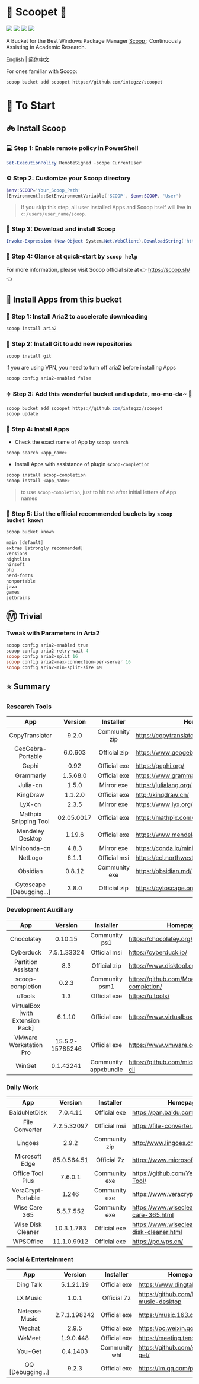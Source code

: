 <div align="left">
<h1 align="left"> 🍨 Scoopet 🍨 </h1>
<p>
<a>
<img src="https://ci.appveyor.com/api/projects/status/kbd3a9mibncbx8ds?svg=true"/>
</a>
<a>
<img src="https://img.shields.io/github/languages/code-size/integzz/scoopet.svg">
</a>
<a>
<img src="https://img.shields.io/github/repo-size/integzz/scoopet.svg">
</a>
<a>
<img src="https://img.shields.io/github/license/integzz/scoopet">
</a>
</p>
</div>

<p></p>

<div>
<p> A Bucket for the Best Windows Package Manager <a href="https://github.com/lukesampson/scoop"> Scoop </a>: Continuously Assisting in Academic Research.
</p>

<p align="left">
        <a href="README.md">English</a> | <a href="README_CN.md">简体中文</a>
</p>
</div>

For ones familiar with Scoop:

```
scoop bucket add scoopet https://github.com/integzz/scoopet
```

# :running: To Start

## :bike: Install Scoop

### :computer: Step 1: Enable remote policy in PowerShell

```powershell
Set-ExecutionPolicy RemoteSigned -scope CurrentUser
```

### :gear: Step 2: Customize your Scoop directory

```powershell
$env:SCOOP='Your_Scoop_Path'
[Environment]::SetEnvironmentVariable('SCOOP', $env:SCOOP, 'User')
```

> If you skip this step, all user installed Apps and Scoop itself will live in `c:/users/user_name/scoop`.

### :hammer: Step 3: Download and install Scoop

```powershell
Invoke-Expression (New-Object System.Net.WebClient).DownloadString('https://get.scoop.sh')
```

### :book: Step 4: Glance at quick-start by `scoop help`

For more information, please visit Scoop official site at 👉 https://scoop.sh/ 👈

## :car: Install Apps from this bucket

### :train: Step 1: Install Aria2 to accelerate downloading

```powershell
scoop install aria2
```

### :ticket: Step 2: Install Git to add new repositories

```powershell
scoop install git
```

if you are using VPN, you need to turn off aria2 before installing Apps

```powershell
scoop config aria2-enabled false
```

### :airplane: Step 3: Add this wonderful bucket and update, mo-mo-da~ :kiss:

```powershell
scoop bucket add scoopet https://github.com/integzz/scoopet
scoop update
```

### :rocket: Step 4: Install Apps

- Check the exact name of App by `scoop search`

```powershell
scoop search <app_name>
```

- Install Apps with assistance of plugin `scoop-completion`

```powershell
scoop install scoop-completion
scoop install <app_name>
```

> to use `scoop-completion`, just to hit `tab` after initial letters of App names

### :100: Step 5: List the official recommended buckets by `scoop bucket known`

```powershell
scoop bucket known

main [default]
extras [strongly recommended]
versions
nightlies
nirsoft
php
nerd-fonts
nonportable
java
games
jetbrains
```

## :m: Trivial

### Tweak with Parameters in Aria2

```powershell
scoop config aria2-enabled true
scoop config aria2-retry-wait 4
scoop config aria2-split 16
scoop config aria2-max-connection-per-server 16
scoop config aria2-min-split-size 4M
```

## :star: Summary

### Research Tools

|           App            |  Version   |   Installer   | Homepage                                  |
| :----------------------: | :--------: | :-----------: | ----------------------------------------- |
|      CopyTranslator      |   9.2.0    | Community zip | https://copytranslator.github.io/         |
|    GeoGebra-Portable     |  6.0.603   | Official zip  | https://www.geogebra.org/                 |
|          Gephi           |    0.92    | Official exe  | https://gephi.org/                        |
|        Grammarly         |  1.5.68.0  | Official exe  | https://www.grammarly.com/native/windows/ |
|         Julia-cn         |   1.5.0    |  Mirror exe   | https://julialang.org/                    |
|         KingDraw         |  1.1.2.0   | Official exe  | http://kingdraw.cn/                       |
|          LyX-cn          |   2.3.5    |  Mirror exe   | https://www.lyx.org/                      |
|  Mathpix Snipping Tool   | 02.05.0017 | Official exe  | https://mathpix.com/                      |
|     Mendeley Desktop     |   1.19.6   | Official exe  | https://www.mendeley.com/                 |
|       Miniconda-cn       |   4.8.3    |  Mirror exe   | https://conda.io/miniconda.html/          |
|         NetLogo          |   6.1.1    | Official msi  | https://ccl.northwestern.edu/netlogo/     |
|         Obsidian         |   0.8.12   | Community exe | https://obsidian.md/                      |
| Cytoscape [Debugging...] |   3.8.0    | Official zip  | https://cytoscape.org/                    |

### Development Auxillary

|               App                |     Version     |      Installer       | Homepage                                        |
| :------------------------------: | :-------------: | :------------------: | ----------------------------------------------- |
|            Chocolatey            |     0.10.15     |    Community ps1     | https://chocolatey.org/                         |
|            Cyberduck             |   7.5.1.33324   |     Official msi     | https://cyberduck.io/                           |
|       Partition Assistant        |       8.3       |     Official zip     | https://www.disktool.cn/                        |
|         scoop-completion         |      0.2.3      |    Community psm1    | https://github.com/Moeologist/scoop-completion/ |
|              uTools              |       1.3       |     Official exe     | https://u.tools/                                |
| VirtualBox [with Extension Pack] |     6.1.10      |     Official exe     | https://www.virtualbox.org/                     |
|      VMware Workstation Pro      | 15.5.2-15785246 |     Official exe     | https://www.vmware.com/                         |
|              WinGet              |    0.1.42241    | Community appxbundle | https://github.com/microsoft/winget-cli         |

### Daily Work

|        App         |   Version   |   Installer   | Homepage                                           |
| :----------------: | :---------: | :-----------: | -------------------------------------------------- |
|    BaiduNetDisk    |  7.0.4.11   | Official exe  | https://pan.baidu.com/                             |
|   File Converter   | 7.2.5.32097 | Official msi  | https://file-converter.org/                        |
|      Lingoes       |    2.9.2    | Community zip | http://www.lingoes.cn/                             |
|   Microsoft Edge   | 85.0.564.51 |  Official 7z  | https://www.microsoft.com/edge                     |
|  Office Tool Plus  |   7.6.0.1   | Community exe | https://github.com/YerongAI/Office-Tool/           |
| VeraCrypt-Portable |    1.246    | Community exe | https://www.veracrypt.fr/                          |
|   Wise Care 365    |  5.5.7.552  | Community exe | https://www.wisecleaner.com/wise-care-365.html     |
| Wise Disk Cleaner  | 10.3.1.783  | Official exe  | https://www.wisecleaner.com/wise-disk-cleaner.html |
|     WPSOffice      | 11.1.0.9912 | Official exe  | https://pc.wps.cn/                                 |

### Social & Entertainment

|        App        |   Version    |   Installer   | Homepage                                    |
| :---------------: | :----------: | :-----------: | ------------------------------------------- |
|     Ding Talk     |  5.1.21.19   | Official exe  | https://www.dingtalk.com/                   |
|     LX Music      |    1.0.1     |  Official 7z  | https://github.com/lyswhut/lx-music-desktop |
|   Netease Music   | 2.7.1.198242 | Official exe  | https://music.163.com/                      |
|      Wechat       |    2.9.5     | Official exe  | https://pc.weixin.qq.com/                   |
|      WeMeet       |  1.9.0.448   | Official exe  | https://meeting.tencent.com/                |
|      You-Get      |   0.4.1403   | Community whl | https://github.com/soimort/you-get/         |
| QQ [Debugging...] |    9.2.3     | Official exe  | https://im.qq.com/pcqq/                     |
